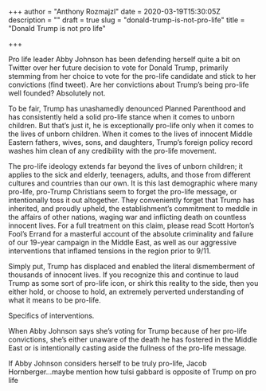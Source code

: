 +++
author = "Anthony Rozmajzl"
date = 2020-03-19T15:30:05Z
description = ""
draft = true
slug = "donald-trump-is-not-pro-life"
title = "Donald Trump is not pro life"

+++


Pro life leader Abby Johnson has been defending herself quite a bit on Twitter over her future decision to vote for Donald Trump, primarily stemming from her choice to vote for the pro-life candidate and stick to her convictions (find tweet). Are her convictions about Trump’s being pro-life well founded? Absolutely not.


To be fair, Trump has unashamedly denounced Planned Parenthood and has consistently held a solid pro-life stance when it comes to unborn children. But that’s just it, he is exceptionally pro-life only when it comes to the lives of unborn children. When it comes to the lives of innocent Middle Eastern fathers, wives, sons, and daughters, Trump’s foreign policy record washes him clean of any credibility with the pro-life movement.


The pro-life ideology extends far beyond the lives of unborn children; it applies to the sick and elderly, teenagers, adults, and those from different cultures and countries than our own. It is this last demographic where many pro-life, pro-Trump Christians seem to forget the pro-life message, or intentionally toss it out altogether. They conveniently forget that Trump has inherited, and proudly upheld, the establishment’s commitment to meddle in the affairs of other nations, waging war and inflicting death on countless innocent lives. For a full treatment on this claim, please read Scott Horton’s Fool’s Errand for a masterful account of the absolute criminality and failure of our 19-year campaign in the Middle East, as well as our aggressive interventions that inflamed tensions in the region prior to 9/11. 


Simply put, Trump has displaced and enabled the literal dismemberment of thousands of innocent  lives. If you recognize this and continue to laud Trump as some sort of pro-life icon, or shirk this reality to the side, then you either hold, or choose to hold, an extremely perverted understanding of what it means to be pro-life.


Specifics of interventions.


When Abby Johnson says she’s voting for Trump because of her pro-life convictions, she’s either unaware of the death he has fostered in the Middle East or is intentionally casting aside the fullness of the pro-life message. 


If Abby Johnson considers herself to be truly pro-life, Jacob Hornberger...maybe mention how tulsi gabbard is opposite of Trump on pro life

